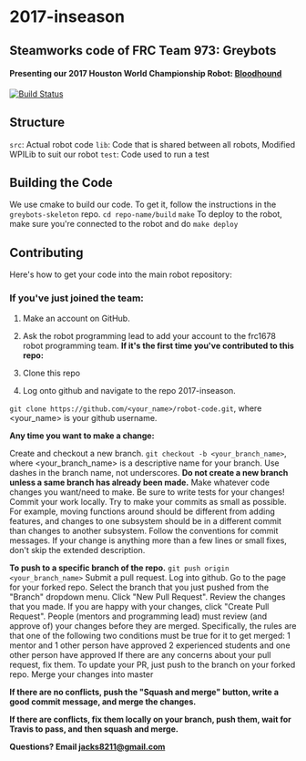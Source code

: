 # 2017-inseason
## Steamworks code of FRC Team 973: Greybots
#### Presenting our 2017 Houston World Championship Robot: [Bloodhound](https://www.youtube.com/watch?v=vJeKOW3ZpIk)

[![Build Status](https://travis-ci.com/Team973/2017-inseason.svg?token=PMQ4h4i9r3eRUJnsCJBt&branch=master)](https://travis-ci.com/Team973/2017-inseason)

## Structure

`src`: Actual robot code
`lib`: Code that is shared between all robots, Modified WPILib to suit our robot
`test`: Code used to run a test

## Building the Code

We use cmake to build our code. To get it, follow the instructions in the `greybots-skeleton` repo.
`cd repo-name/build`
`make`
To deploy to the robot, make sure you're connected to the robot and do
`make deploy`

## Contributing

Here's how to get your code into the main robot repository:

### If you've just joined the team:
1. Make an account on GitHub.
2. Ask the robot programming lead to add your account to the frc1678 robot programming team.
**If it's the first time you've contributed to this repo:**

3. Clone this repo
4. Log onto github and navigate to the repo 2017-inseason.

`git clone https://github.com/<your_name>/robot-code.git`, where <your_name> is your github username.

**Any time you want to make a change:**

Create and checkout a new branch.
`git checkout -b <your_branch_name>`, where <your_branch_name> is a descriptive name for your branch. 
Use dashes in the branch name, not underscores. 
**Do not create a new branch unless a same branch has already been made.**
Make whatever code changes you want/need to make. 
Be sure to write tests for your changes!
Commit your work locally.
Try to make your commits as small as possible. 
For example, moving functions around should be different from adding features, and changes to one subsystem should be in a different commit than changes to another subsystem.
Follow the conventions for commit messages.
If your change is anything more than a few lines or small fixes, don't skip the extended description. 

**To push to a specific branch of the repo.**
`git push origin <your_branch_name>`
Submit a pull request.
Log into github.
Go to the page for your forked repo.
Select the branch that you just pushed from the "Branch" dropdown menu.
Click "New Pull Request".
Review the changes that you made.
If you are happy with your changes, click "Create Pull Request".
People (mentors and programming lead) must review (and approve of) your changes before they are merged.
Specifically, the rules are that one of the following two conditions must be true for it to get merged:
1 mentor and 1 other person have approved
2 experienced students and one other person have approved
If there are any concerns about your pull request, fix them. 
To update your PR, just push to the branch on your forked repo.
Merge your changes into master

**If there are no conflicts, push the "Squash and merge" button, write a good commit message, and merge the changes.**

**If there are conflicts, fix them locally on your branch, push them, wait for Travis to pass, and then squash and merge.**

**Questions? Email jacks8211@gmail.com**
